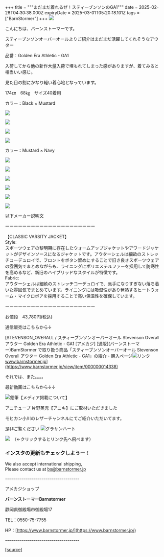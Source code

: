 +++
title = """まだまだ着れるぜ！スティーブンソンのGA1"""
date = 2025-02-26T04:30:38.000Z
expiryDate = 2025-03-01T05:20:18.101Z
tags = ["BarnStormer"]
+++
[![](https://stat.ameba.jp/user_images/20231023/16/barnstormer-go/b2/03/p/o0420015015354743273.png)](https://ameblo.jp/barnstormer-go/entry-12825670498.html)

こんにちは、バーンストーマーです。

スティーブンソンオーバーオールよりご紹介はまだまだ活躍してくれそうなアウター

品番：Golden Era Athletic - GA1

入荷してから他の新作大量入荷で埋もれてしまった感がありますが、着てみると相当いい感じ。

見た目の割にかなり軽い着心地となっています。

174㎝　68㎏　サイズ40着用

カラー：Black × Mustard

[![](https://stat.ameba.jp/user_images/20250226/13/barnstormer-go/65/df/j/o0466070015548543149.jpg)](https://stat.ameba.jp/user_images/20250226/13/barnstormer-go/65/df/j/o0466070015548543149.jpg)

[![](https://stat.ameba.jp/user_images/20250226/13/barnstormer-go/a8/17/j/o0466070015548543153.jpg)](https://stat.ameba.jp/user_images/20250226/13/barnstormer-go/a8/17/j/o0466070015548543153.jpg)

[![](https://stat.ameba.jp/user_images/20250226/13/barnstormer-go/04/01/j/o0466070015548543155.jpg)](https://stat.ameba.jp/user_images/20250226/13/barnstormer-go/04/01/j/o0466070015548543155.jpg)

[![](https://stat.ameba.jp/user_images/20250226/13/barnstormer-go/33/bc/j/o0466070015548543158.jpg)](https://stat.ameba.jp/user_images/20250226/13/barnstormer-go/33/bc/j/o0466070015548543158.jpg)

カラー：Mustard × Navy

[![](https://stat.ameba.jp/user_images/20250226/13/barnstormer-go/43/8e/j/o0466070015548543127.jpg)](https://stat.ameba.jp/user_images/20250226/13/barnstormer-go/43/8e/j/o0466070015548543127.jpg)

[![](https://stat.ameba.jp/user_images/20250226/13/barnstormer-go/61/12/j/o0466070015548543130.jpg)](https://stat.ameba.jp/user_images/20250226/13/barnstormer-go/61/12/j/o0466070015548543130.jpg)

[![](https://stat.ameba.jp/user_images/20250226/13/barnstormer-go/f9/46/j/o0466070015548543135.jpg)](https://stat.ameba.jp/user_images/20250226/13/barnstormer-go/f9/46/j/o0466070015548543135.jpg)

[![](https://stat.ameba.jp/user_images/20250226/13/barnstormer-go/03/d4/j/o0466070015548543137.jpg)](https://stat.ameba.jp/user_images/20250226/13/barnstormer-go/03/d4/j/o0466070015548543137.jpg)

[![](https://stat.ameba.jp/user_images/20250226/13/barnstormer-go/37/46/j/o0466070015548543161.jpg)](https://stat.ameba.jp/user_images/20250226/13/barnstormer-go/37/46/j/o0466070015548543161.jpg)

[![](https://stat.ameba.jp/user_images/20250226/13/barnstormer-go/26/dd/j/o0466070015548543139.jpg)](https://stat.ameba.jp/user_images/20250226/13/barnstormer-go/26/dd/j/o0466070015548543139.jpg)

以下メーカー説明文

ーーーーーーーーーーーーーーーーーーーーー

【CLASSIC VARSITY JACKET】  
Style:  
スポーツウェアの黎明期に存在したウォームアップジャケットやアワードジャケットがデザインソースになるジャケットです。アウターシェルは細畝のストレッチコーデュロイで、フロントをボタン留めにすることで旧き良きスポーツウェアの雰囲気でまとめながらも、ライニングにポリエステルファーを採用して防寒性を高めるなど、新旧のハイブリッドなスタイルが特徴です。  
Fabric:  
アウターシェルは細畝のストレッチコーデュロイで、派手になりすぎない落ち着いた雰囲気でまとめています。ライニングには吸湿性があり発熱するヒートウォーム・マイクロボアを採用することで高い保温性を確保しています。

ーーーーーーーーーーーーーーーーーーーーー

お値段　43,780円(税込)

通信販売はこちらから↓

[STEVENSON\_OVERALL / スティーブンソンオーバーオール Stevenson Overall アウター Golden Era Athletic - GA1 \[アメカジ\] \[通販\](バーンストーマー)BarnStormer で取り扱う商品「スティーブンソンオーバーオール Stevenson Overall アウター Golden Era Athletic - GA1」の紹介・購入ページ![リンク](https://c.stat100.ameba.jp/ameblo/symbols/v3.20.0/svg/gray/editor_link.svg)www.barnstormer.jp](https://www.barnstormer.jp/view/item/000000014338)

それでは、また。。。。

最新動画はこちらから↓↓

![鉛筆](https://stat100.ameba.jp/blog/ucs/img/char/char3/519.png)【メディア掲載について】

アニチューブ 片野英児【アニキ】にご取材いただきました

モヒカン小川のレザーチャンネルにてご紹介いただいてます。

是非ご覧ください ![グラサンハート](https://stat100.ameba.jp/blog/ucs/img/char/char3/148.png)

[![](https://stat.ameba.jp/user_images/20230412/16/barnstormer-go/6a/23/p/o0108010815269242493.png)](https://www.instagram.com/barnstormer_daily/)　（←クリックするとリンク先へ飛べます）

### インスタの更新もチェックしようー！

We also accept international shipping,  
Please contact us at bs@barnstormer.jp

**\-------------------------------------**

アメカジショップ

**バーンストーマーBarnstormer**

静岡県御殿場市御殿場17

TEL：0550-75-7755

HP：[https://www.barnstormer.jp/](https://www.barnstormer.jp/)

**\-------------------------------------**

[[source]](https://ameblo.jp/barnstormer-go/entry-12887888357.html)
